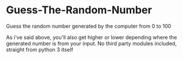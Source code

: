 # Guess-The-Random-Number
Guess the random number generated by the computer from 0 to 100

As i've said above, you'll also get higher or lower depending where the generated number is from your input. No third party modules included, straight from python 3 itself

